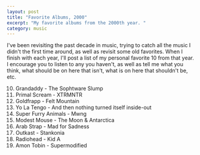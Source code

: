 ```yaml
---
layout: post
title: "Favorite Albums, 2000"
excerpt: "My favorite albums from the 2000th year. "
category: music
---
```


I've been revisiting the past decade in music, trying to catch all the music I didn't the first time around, as well as revisit some old favorites. When I finish with each year, I'll post a list of my personal favorite 10 from that year. I encourage you to listen to any you haven't, as well as tell me what you think, what should be on here that isn't, what is on here that shouldn't be, etc.

10. Grandaddy - The Sophtware Slump
9. Primal Scream - XTRMNTR
8. Goldfrapp - Felt Mountain
7. Yo La Tengo - And then nothing turned itself inside-out
6. Super Furry Animals - Mwng
5. Modest Mouse - The Moon & Antarctica
4. Arab Strap - Mad for Sadness
3. Outkast - Stankonia
2. Radiohead - Kid A
1. Amon Tobin - Supermodified
